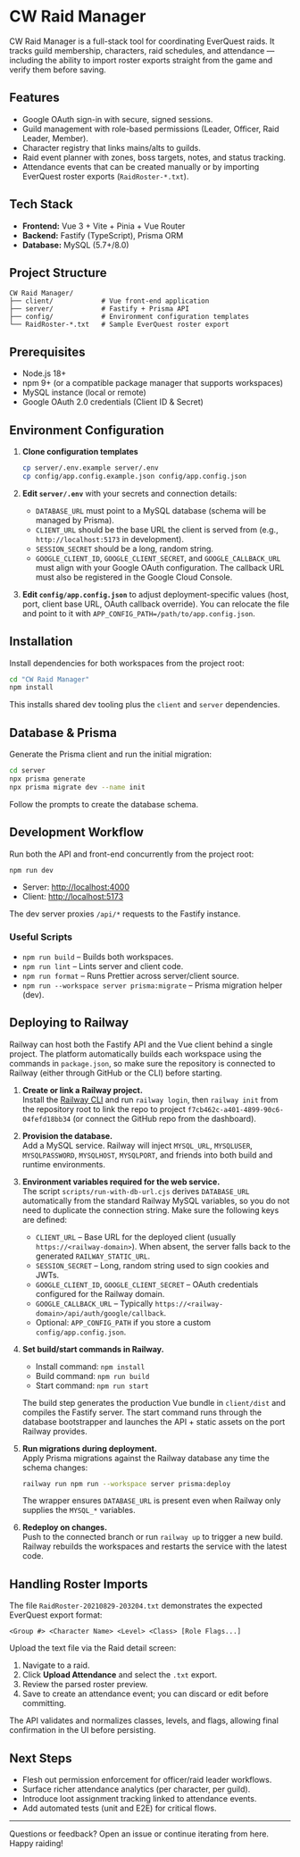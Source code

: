 # CW Raid Manager

CW Raid Manager is a full-stack tool for coordinating EverQuest raids. It tracks guild membership, characters, raid schedules, and attendance — including the ability to import roster exports straight from the game and verify them before saving.

## Features

- Google OAuth sign-in with secure, signed sessions.
- Guild management with role-based permissions (Leader, Officer, Raid Leader, Member).
- Character registry that links mains/alts to guilds.
- Raid event planner with zones, boss targets, notes, and status tracking.
- Attendance events that can be created manually or by importing EverQuest roster exports (`RaidRoster-*.txt`).

## Tech Stack

- **Frontend:** Vue 3 + Vite + Pinia + Vue Router
- **Backend:** Fastify (TypeScript), Prisma ORM
- **Database:** MySQL (5.7+/8.0)

## Project Structure

```
CW Raid Manager/
├── client/            # Vue front-end application
├── server/            # Fastify + Prisma API
├── config/            # Environment configuration templates
└── RaidRoster-*.txt   # Sample EverQuest roster export
```

## Prerequisites

- Node.js 18+
- npm 9+ (or a compatible package manager that supports workspaces)
- MySQL instance (local or remote)
- Google OAuth 2.0 credentials (Client ID & Secret)

## Environment Configuration

1. **Clone configuration templates**

   ```bash
   cp server/.env.example server/.env
   cp config/app.config.example.json config/app.config.json
   ```

2. **Edit `server/.env`** with your secrets and connection details:

   - `DATABASE_URL` must point to a MySQL database (schema will be managed by Prisma).
   - `CLIENT_URL` should be the base URL the client is served from (e.g., `http://localhost:5173` in development).
   - `SESSION_SECRET` should be a long, random string.
   - `GOOGLE_CLIENT_ID`, `GOOGLE_CLIENT_SECRET`, and `GOOGLE_CALLBACK_URL` must align with your Google OAuth configuration. The callback URL must also be registered in the Google Cloud Console.

3. **Edit `config/app.config.json`** to adjust deployment-specific values (host, port, client base URL, OAuth callback override). You can relocate the file and point to it with `APP_CONFIG_PATH=/path/to/app.config.json`.

## Installation

Install dependencies for both workspaces from the project root:

```bash
cd "CW Raid Manager"
npm install
```

This installs shared dev tooling plus the `client` and `server` dependencies.

## Database & Prisma

Generate the Prisma client and run the initial migration:

```bash
cd server
npx prisma generate
npx prisma migrate dev --name init
```

Follow the prompts to create the database schema.

## Development Workflow

Run both the API and front-end concurrently from the project root:

```bash
npm run dev
```

- Server: <http://localhost:4000>
- Client: <http://localhost:5173>

The dev server proxies `/api/*` requests to the Fastify instance.

### Useful Scripts

- `npm run build` – Builds both workspaces.
- `npm run lint` – Lints server and client code.
- `npm run format` – Runs Prettier across server/client source.
- `npm run --workspace server prisma:migrate` – Prisma migration helper (dev).

## Deploying to Railway

Railway can host both the Fastify API and the Vue client behind a single project. The platform automatically builds each workspace using the commands in `package.json`, so make sure the repository is connected to Railway (either through GitHub or the CLI) before starting.

1. **Create or link a Railway project.**  
   Install the [Railway CLI](https://docs.railway.app/develop/cli) and run `railway login`, then `railway init` from the repository root to link the repo to project `f7cb462c-a401-4899-90c6-04fefd18bb34` (or connect the GitHub repo from the dashboard).

2. **Provision the database.**  
   Add a MySQL service. Railway will inject `MYSQL_URL`, `MYSQLUSER`, `MYSQLPASSWORD`, `MYSQLHOST`, `MYSQLPORT`, and friends into both build and runtime environments.

3. **Environment variables required for the web service.**  
   The script `scripts/run-with-db-url.cjs` derives `DATABASE_URL` automatically from the standard Railway MySQL variables, so you do not need to duplicate the connection string. Make sure the following keys are defined:

   - `CLIENT_URL` – Base URL for the deployed client (usually `https://<railway-domain>`). When absent, the server falls back to the generated `RAILWAY_STATIC_URL`.
   - `SESSION_SECRET` – Long, random string used to sign cookies and JWTs.
   - `GOOGLE_CLIENT_ID`, `GOOGLE_CLIENT_SECRET` – OAuth credentials configured for the Railway domain.
   - `GOOGLE_CALLBACK_URL` – Typically `https://<railway-domain>/api/auth/google/callback`.
   - Optional: `APP_CONFIG_PATH` if you store a custom `config/app.config.json`.

4. **Set build/start commands in Railway.**

   - Install command: `npm install`
   - Build command: `npm run build`
   - Start command: `npm run start`

   The build step generates the production Vue bundle in `client/dist` and compiles the Fastify server. The start command runs through the database bootstrapper and launches the API + static assets on the port Railway provides.

5. **Run migrations during deployment.**  
   Apply Prisma migrations against the Railway database any time the schema changes:

   ```bash
   railway run npm run --workspace server prisma:deploy
   ```

   The wrapper ensures `DATABASE_URL` is present even when Railway only supplies the `MYSQL_*` variables.

6. **Redeploy on changes.**  
   Push to the connected branch or run `railway up` to trigger a new build. Railway rebuilds the workspaces and restarts the service with the latest code.

## Handling Roster Imports

The file `RaidRoster-20210829-203204.txt` demonstrates the expected EverQuest export format:

```
<Group #> <Character Name> <Level> <Class> [Role Flags...]
```

Upload the text file via the Raid detail screen:

1. Navigate to a raid.
2. Click **Upload Attendance** and select the `.txt` export.
3. Review the parsed roster preview.
4. Save to create an attendance event; you can discard or edit before committing.

The API validates and normalizes classes, levels, and flags, allowing final confirmation in the UI before persisting.

## Next Steps

- Flesh out permission enforcement for officer/raid leader workflows.
- Surface richer attendance analytics (per character, per guild).
- Introduce loot assignment tracking linked to attendance events.
- Add automated tests (unit and E2E) for critical flows.

---

Questions or feedback? Open an issue or continue iterating from here. Happy raiding!
